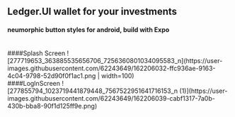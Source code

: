 ﻿## Ledger.UI wallet for your investments  
 #### neumorphic button styles for android, build with Expo  
 
 </br>
 ####Splash Screen 
![277719653_363885535656706_7256360801034095583_n](https://user-images.githubusercontent.com/62243649/162206032-ffc936ae-9163-4c04-9798-52d90f0f1ac1.png | width=100)

</br>
####LogInScreen
![277855794_1023719441879448_7567522951641716153_n (1)](https://user-images.githubusercontent.com/62243649/162206039-cabf1317-7a0b-430b-bba8-90f1d125ff9e.png)

